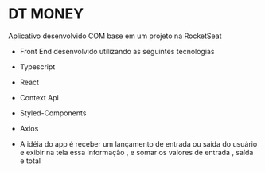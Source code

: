 # DT MONEY
Aplicativo desenvolvido COM base em um projeto na RocketSeat

- Front End desenvolvido utilizando as seguintes tecnologias

- Typescript
- React
- Context Api
- Styled-Components
- Axios


- A idéia do app é receber um lançamento de entrada ou saída do usuário e exibir na tela essa informação , e somar os valores de entrada ,  saída e total

